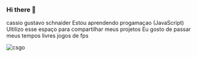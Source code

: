 ### Hi there 👋


cassio gustavo schnaider 
Estou aprendendo progamaçao (JavaScript)
Ultilizo esse espaço para compartilhar meus projetos 
Eu gosto de passar meus tempos livres jogos de fps 



![csgo](https://tenor.com/pt-PT/view/csgo-dancing-css-groovy-swag-gif-23310050)
